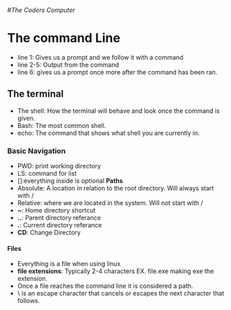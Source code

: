 #*The Coders Computer*

# The command Line
 - line 1: Gives us a prompt and we follow it with a command
 - line 2-5: Output from the command
 - line 6: gives us a prompt once more after the command has been ran.
 
 ## The terminal
 - The shell: How the terminal will behave and look once the command is given.
  - Bash: The most common shell.
  - echo: The command that shows what shell you are currently in.
  
  ### Basic Navigation
- PWD: print working directory 
- LS: command for list
- []:everything inside is optional
**Paths**
- Absolute: A location in relation to the root directory. Will always start with /
- Relative: where we are located in the system. Will not start with /
- **~**: Home directory shortcut
- **..**: Parent directory referance 
- **.**: Current directory referance
- **CD**: Change Directory
#### Files
- Everything is a file when using linux
- **file extensions**: Typically 2-4 characters EX. file.exe making exe the extension.
- Once a file reaches the command line it is considered a path.  
- \ is an escape character that cancels or escapes the next character that follows.
 
